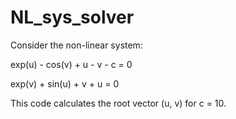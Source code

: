 # NL_sys_solver

 Consider the non-linear system:
 
 
   exp(u) - cos(v) + u - v - c = 0
   
   
   exp(v) + sin(u) + v + u = 0
   
   
  This code calculates the root vector (u, v) for c = 10.
